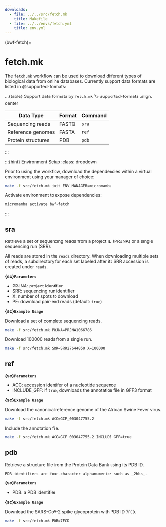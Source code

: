```yaml
---
downloads:
  - file: ../../src/fetch.mk
    title: Makefile
  - file: ../../envs/fetch.yml
    title: env.yml
---
```


(bwf-fetch)=
# fetch.mk

The `fetch.mk` workflow can be used to download different types of biological data from online databases. Currently support data formats are listed in @supported-formats:

:::{table} Support data formats by `fetch.mk`
:label: supported-formats
:align: center

| Data Type | Format | Command |
| ------ | ------ | ------ |
| Sequencing reads | FASTQ | `sra` | 
| Reference genomes | FASTA | `ref` |
| Protein structures | PDB | `pdb` |

:::

:::{hint} Environment Setup
:class: dropdown

Prior to using the workflow, download the dependencies within a virtual environment using your manager of choice:

```bash
make -f src/fetch.mk init ENV_MANAGER=micromamba
```

Activate environment to expose dependencies:
```bash
micromamba activate bwf-fetch
```
:::

## sra

Retrieve a set of sequencing reads from a project ID (PRJNA) or a single sequencing run (SRR). 

All reads are stored in the `reads` directory. When downloading multiple sets of reads, a subdirectory for each set labeled after its SRR accession is created under `reads`.

**{sc}`Parameters`**

- PRJNA: project identifier
- SRR: sequencing run identifier
- X: number of spots to download
- PE: download pair-end reads (default: `true`)

**{sc}`Example Usage`**

Download a set of complete sequencing reads.
```bash
make -f src/fetch.mk PRJNA=PRJNA1066786
```

Download 100000 reads from a single run.
```bash
make -f src/fetch.mk SRR=SRR27644850 X=100000
```

## ref

**{sc}`Parameters`**

- ACC: accession identifer of a nucleotide sequence
- INCLUDE_GFF: if `true`, downloads the annotation file in GFF3 format

**{sc}`Example Usage`**

Download the canonical reference genome of the African Swine Fever virus.
```bash
make -f src/fetch.mk ACC=GCF_003047755.2
```

Include the annotation file.
```bash
make -f src/fetch.mk ACC=GCF_003047755.2 INCLUDE_GFF=true
```

## pdb

Retrieve a structure file from the Protein Data Bank using its PDB ID.

```{note}
PDB identifiers are four-character alphanumerics such as _2hbs_.
```

**{sc}`Parameters`**

- PDB: a PDB identifier

**{sc}`Example Usage`**

Download the SARS-CoV-2 spike glycoprotein with PDB ID `7FCD`.
```bash
make -f src/fetch.mk PDB=7FCD
```

